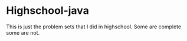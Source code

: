 # Highschool-java
This is just the problem sets that I did in highschool. Some are complete some are not. 
